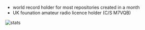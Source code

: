 - world record holder for most repositories created in a month
- UK founation amateur radio licence holder (C/S M7VQB)

![stats](https://github-readme-stats-git-masterrstaa-rickstaa.vercel.app/api?username=iwl-lyam)
